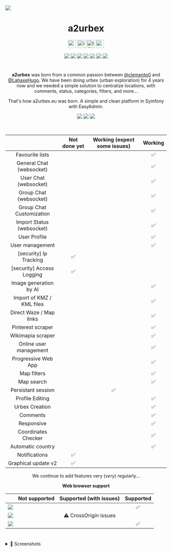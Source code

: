 <img src="https://github.com/clementp0/a2urbex/assets/15802129/3ff38c87-f9cd-4b0b-b34b-1f650625662e">
<h1 align="center">a2urbex</h1>
<p align="center">
  <a href="https://a2urbex.eu" target="_blank"><img alt="website" src="https://img.shields.io/badge/a2urbex-1C1C1C?style=flat-square&logo=About.me&logoColor=white" height="25"></a>
  <a href="https://instagram.com/a2urbex" target="_blank"><img alt="instagram" src="https://img.shields.io/badge/Instagram-E4405F?style=flat-square&logo=instagram&logoColor=white" height="25"></a>
  <a href="https://www.tiktok.com/@a2urbex" target="_blank"><img alt="tiktok" src="https://img.shields.io/badge/TikTok-EF2950?style=flat-square&logo=tiktok&logoColor=white" height="25"></a>
  <a href="mailto:a2urbex@gmail.com" target="_blank"><img alt="mail" src="https://img.shields.io/badge/Contact-1C1C1C?style=flat-square&logo=gmail&logoColor=white" height="25"></a>
</p>
<p align="center">
  <a href="https://a2urbex.eu" target="_blank"><img src="https://img.shields.io/website.svg?label=a2urbex&down_color=red&down_message=down&up_color=green&up_message=up&url=http%3A%2F%2Fa2urbex.eu"></a>
  <img src="https://img.shields.io/github/last-commit/clementp0/a2urbex/main">
  <img src="https://img.shields.io/github/contributors/clementp0/a2urbex">
  <img src="https://img.shields.io/github/languages/count/clementp0/a2urbex">
  <img src="https://img.shields.io/github/languages/top/clementp0/a2urbex">
  <img src="https://img.shields.io/github/repo-size/clementp0/a2urbex">
  <img src="https://img.shields.io/github/languages/code-size/clementp0/a2urbex">
</p>
<h1></h1>
<p align="center">
<b>a2urbex</b> was born from a common passion between <a href="https://github.com/clementp0">@clementp0</a> and <a href="https://github.com/LahaxeHugo">@LahaxeHugo</a>. We have been doing urbex (urban exploration) for 4 years now and we needed a simple solution to centralize locations, with comments, status, categories, filters, and more... 
</p>
<p align="center">That's how a2urbex.eu was born. A simple and clean platform in Symfony with EasyAdmin.</p>
<p align="center">
  <img src="https://img.shields.io/github/package-json/dependency-version/clementp0/a2urbex/webpack">
  <img src="https://img.shields.io/badge/symfony-5.4-blue">
  <img src="https://img.shields.io/badge/easyadmin-4.0.7-blue">
</p>
<br>
<table align="center">
  <thead>
    <tr>
      <th></th>
      <th>Not done yet</th>
      <th>Working <i">(expect some issues)</i></th>
      <th>Working</th>
    </tr>
  </thead>
<tbody align="center">
   <tr>
      <td>Favourite lists</td>
      <td></td>
      <td></td>
      <td>✅</td>
   </tr>
   <tr>
      <td>General Chat (websocket)</td>
      <td></td>
      <td></td>
      <td>✅</td>
   </tr>
   <tr>
      <td>User Chat (websocket)</td>
     <td></td>
      <td></td>
      <td>✅</td>
   </tr>
   <tr>
      <td>Group Chat (websocket)</td>
       <td></td>
      <td></td>
      <td>✅</td>
   </tr>
   <tr>
      <td>Group Chat Customization</td>
       <td></td>
      <td></td>
      <td>✅</td>
   </tr>
   <tr>
      <td>Import Status (websocket)</td>
      <td></td>
      <td></td>
      <td>✅</td>
   </tr>
   <tr>
      <td>User Profile</td>
      <td></td>
      <td></td>
      <td>✅</td>
   </tr>
   <tr>
      <td>User management</td>
      <td></td>
      <td></td>
      <td>✅</td>
   </tr>
  <tr>
      <td>[security] Ip Tracking</td>
      <td>✅</td>
      <td></td>
      <td></td>
   </tr>
    <tr>
      <td>[security] Access Logging</td>
      <td>✅</td>
      <td></td>
      <td></td>
   </tr>
   <tr>
      <td>Image generation by AI</td>
      <td></td>
      <td></td>
      <td>✅</td>
   </tr>
   <tr>
      <td>Import of KMZ / KML files</td>
      <td></td>
      <td></td>
      <td>✅</td>
   </tr>
   <tr>
      <td>Direct Waze / Map links</td>
      <td></td>
      <td></td>
      <td>✅</td>
   </tr>
   <tr>
      <td>Pinterest scraper</td>
      <td></td>
      <td></td>
      <td>✅</td>
   </tr>
   <tr>
     <td>Wikimapia scraper</td>
      <td></td>
      <td></td>
      <td>✅</td>
   </tr>
   <tr>
      <td>Online user management</td>
      <td></td>
      <td></td>
      <td>✅</td>
   </tr>
   <tr>
      <td>Progressive Web App</td>
      <td></td>
      <td></td>
      <td>✅</td>
   </tr>
   <tr>
      <td>Map filters</td>
      <td></td>
      <td></td>
      <td>✅</td>
   </tr>
   <tr>
      <td>Map search</td>
      <td></td>
      <td></td>
      <td>✅</td>
   </tr>
   <tr>
      <td>Persistant session</td>
      <td></td>
      <td>✅</td>
      <td></td>
   </tr>
   <tr>
      <td>Profile Editing</td>
      <td></td>
      <td></td>
      <td>✅</td>
   </tr>
   <tr>
      <td>Urbex Creation</td>
      <td></td>
      <td></td>
      <td>✅</td>
   </tr>
   <tr>
      <td>Comments</td>
      <td></td>
      <td></td>
      <td>✅</td>
   </tr>
   <tr>
      <td>Responsive</td>
      <td></td>
      <td></td>
      <td>✅</td>
   </tr>
   <tr>
      <td>Coordinates Checker</td>
      <td></td>
      <td></td>
      <td>✅</td>
   </tr>
   <tr>
      <td>Automatic country</td>
      <td></td>
      <td></td>
      <td>✅</td>
   </tr>
   <tr>
      <td>Notifications</td>
      <td>✅</td>
      <td></td>
      <td></td>
   </tr>
    <tr>
      <td>Graphical update v2</td>
      <td>✅</td>
      <td></td>
      <td></td>
   </tr>
</tbody>
</table>

<p align="center">We continue to add features very (<i>very</i>) regularly... </p>

<p align="center"><b>Web browser support</b></p>

<table align="center">
  <thead>
    <tr>
      <th></th>
      <th>Not supported</th>
      <th>Supported (with issues)</th>
      <th>Supported</th>
    </tr>
  </thead>
  <tbody align="center">
   <tr>
      <td><img src="https://img.shields.io/badge/Microsoft-Edge-green"></td>
      <td></td>
      <td></td>
      <td>✅</td>
   </tr>
    <tr>
      <td><img src="https://img.shields.io/badge/Apple-Safari-orange"></td>
      <td></td>
      <td>⚠️ CrossOrigin issues</td>
      <td></td>
   </tr>
    <tr>
      <td> <img src="https://img.shields.io/badge/Google-Chrome-green"></td>
      <td></td>
      <td></td>
      <td>✅</td>
   </tr>
  </tbody>
</table>

<h1></h1>
<details>
  <summary>👀 Screenshots </summary>
  <br>
  <p>🏠 Home Page</p>
  <img src="https://github.com/clementp0/a2urbex/assets/15802129/a2c3bd55-ea77-4b72-b2e6-b552bec43bfc">
    <h1></h1>
  <p>✔️ Home</p>
  <img src="https://github.com/clementp0/a2urbex/assets/15802129/5289b090-1e1a-4749-bfaa-1cabcbddc3cd">
    <h1></h1>
  <p>➕ Add</p>
  <img src="https://github.com/clementp0/a2urbex/assets/15802129/db7bc9f7-bb3c-4498-b2fa-005de49be8ce">
    <h1></h1>
  <p>🗺️ Map</p>
  <img src="https://github.com/clementp0/a2urbex/assets/15802129/292b00cc-2ea3-4307-96a0-dce7ffdd57a6">
    <h1></h1>
  <p>👤 User profile</p>
  <img src="https://github.com/clementp0/a2urbex/assets/15802129/cd290ad2-0dd9-4e7e-a11a-342ce7c9c1c2">
    <h1></h1>
  <p>👥 Friend(s) list</p>
  <img src="https://github.com/clementp0/a2urbex/assets/15802129/262c79e4-a259-4bd2-8971-9de928352a39">
    <h1></h1>
  <p>🧡 Favorites list</p>
  <img src="https://github.com/clementp0/a2urbex/assets/15802129/a9a70bfb-37f4-4dea-90eb-9c0ca0899e3e">
    <h1></h1>
  <p>💬 Chats</p>
  <img src="https://github.com/clementp0/a2urbex/assets/15802129/9625f107-2c26-4aac-96e0-aaadbacd7cdd">
    <h1></h1>
  <p>⚙️ Admin</p>
  <img src="https://github.com/clementp0/a2urbex/assets/15802129/847d0065-3710-40d1-bfc9-756241ca130c">
</details>
